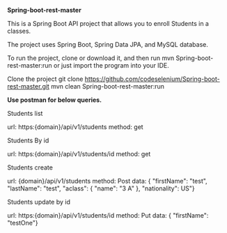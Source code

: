 **Spring-boot-rest-master**

This is a Spring Boot API project that allows you to enroll Students in a classes.

The project uses Spring Boot, Spring Data JPA, and MySQL database.

To run the project, clone or download it, and then run mvn Spring-boot-rest-master:run or just import the program into your IDE.

Clone the project
git clone https://github.com/codeselenium/Spring-boot-rest-master.git
mvn clean Spring-boot-rest-master:run


**Use postman for below queries.**

Students list

url: https:{domain}/api/v1/students
method: get



Students By id

url: https:{domain}/api/v1/students/id
method: get

Students create

url: {domain}/api/v1/students
method: Post
data: { "firstName": "test", "lastName": "test", "aclass": { "name": "3 A" }, "nationality": US"}


Students update by id

url: https:{domain}/api/v1/students/id
method: Put
data: { "firstName": "testOne"}
